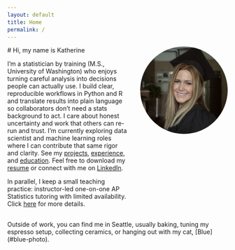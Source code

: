 ```yaml
---
layout: default
title: Home
permalink: /
---
```


<style>.page-heading{display:none}</style>

<div class="intro">
  <img src="/assets/img/headshot.JPG"
       alt="Katherine Delno headshot"
       class="headshot"
       loading="lazy" decoding="async">
  <div class="intro-text" markdown="1">
# Hi, my name is Katherine

I’m a statistician by training (M.S., University of Washington) who enjoys turning careful analysis into decisions people can actually use. I build clear, reproducible workflows in Python and R and translate results into plain language so collaborators don’t need a stats background to act. I care about honest uncertainty and work that others can re-run and trust. I’m currently exploring data scientist and machine learning roles where I can contribute that same rigor and clarity. See my [projects](/projects/), [experience](/experience/), and [education](/education/). Feel free to download my [resume](/assets/resume.pdf) or connect with me on [LinkedIn](https://www.linkedin.com/in/katherinedelno).

In parallel, I keep a small teaching practice: instructor-led one-on-one AP Statistics tutoring with limited availability. Click [here](/tutoring/) for more details.
  </div>
</div>
Outside of work, you can find me in Seattle, usually baking, tuning my espresso setup, collecting ceramics, or hanging out with my cat, [Blue](#blue-photo).

<!-- Lightbox -->
<div id="blue-photo" class="lightbox" aria-hidden="true">
  <a href="#" class="lb-close" aria-label="Close"></a>
  <img src="/assets/img/blue.jpeg" alt="Blue the cat">
</div>

<style>
  .intro { display:flex; gap:24px; align-items:flex-start; flex-wrap:wrap; margin-bottom:16px; }
  .intro-text { order: 1; flex: 1; min-width: 280px; max-width: 72ch; }
  .headshot { order: 2; width:200px; height:200px; border-radius:50%; object-fit:cover; flex-shrink:0; }

  /* Lightbox (unchanged) */
  .lightbox { display:none; position:fixed; inset:0; background:rgba(0,0,0,.6);
              align-items:center; justify-content:center; padding:24px; z-index:9999; }
  .lightbox:target { display:flex; }
  .lightbox img { max-width:720px; max-height:85vh; border-radius:12px; box-shadow:0 10px 30px rgba(0,0,0,.35); }
  .lb-close { position:absolute; inset:0; cursor:zoom-out; }

  @media (max-width: 700px) {
    .intro { flex-direction: column; }
    .headshot { order: 2; margin-top: 8px; }
  }
</style>